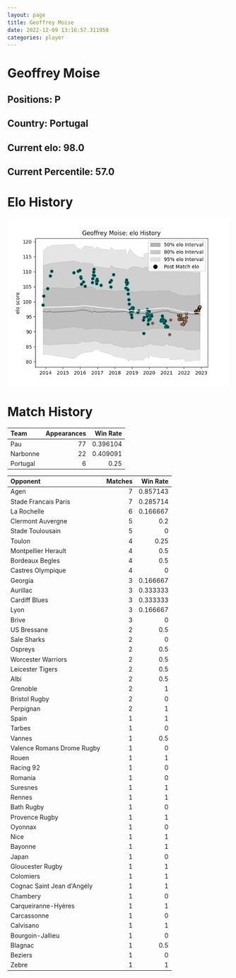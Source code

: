 ```yaml
---  
layout: page  
title: Geoffrey Moise  
date: 2022-12-09 13:16:57.311950  
categories: player  
---
```

# Geoffrey Moise

## Positions: P

## Country: Portugal

## Current elo: 98.0

## Current Percentile: 57.0

# Elo History


![elo history](history_GeoffreyMoise.png)
# Match History


| Team     |   Appearances |   Win Rate |
|:---------|--------------:|-----------:|
| Pau      |            77 |   0.396104 |
| Narbonne |            22 |   0.409091 |
| Portugal |             6 |   0.25     |

| Opponent                   |   Matches |   Win Rate |
|:---------------------------|----------:|-----------:|
| Agen                       |         7 |   0.857143 |
| Stade Francais Paris       |         7 |   0.285714 |
| La Rochelle                |         6 |   0.166667 |
| Clermont Auvergne          |         5 |   0.2      |
| Stade Toulousain           |         5 |   0        |
| Toulon                     |         4 |   0.25     |
| Montpellier Herault        |         4 |   0.5      |
| Bordeaux Begles            |         4 |   0.5      |
| Castres Olympique          |         4 |   0        |
| Georgia                    |         3 |   0.166667 |
| Aurillac                   |         3 |   0.333333 |
| Cardiff Blues              |         3 |   0.333333 |
| Lyon                       |         3 |   0.166667 |
| Brive                      |         3 |   0        |
| US Bressane                |         2 |   0.5      |
| Sale Sharks                |         2 |   0        |
| Ospreys                    |         2 |   0.5      |
| Worcester Warriors         |         2 |   0.5      |
| Leicester Tigers           |         2 |   0.5      |
| Albi                       |         2 |   0.5      |
| Grenoble                   |         2 |   1        |
| Bristol Rugby              |         2 |   0        |
| Perpignan                  |         2 |   1        |
| Spain                      |         1 |   1        |
| Tarbes                     |         1 |   0        |
| Vannes                     |         1 |   0.5      |
| Valence Romans Drome Rugby |         1 |   0        |
| Rouen                      |         1 |   1        |
| Racing 92                  |         1 |   0        |
| Romania                    |         1 |   0        |
| Suresnes                   |         1 |   1        |
| Rennes                     |         1 |   1        |
| Bath Rugby                 |         1 |   0        |
| Provence Rugby             |         1 |   1        |
| Oyonnax                    |         1 |   0        |
| Nice                       |         1 |   1        |
| Bayonne                    |         1 |   1        |
| Japan                      |         1 |   0        |
| Gloucester Rugby           |         1 |   1        |
| Colomiers                  |         1 |   1        |
| Cognac Saint Jean d'Angély |         1 |   1        |
| Chambery                   |         1 |   0        |
| Carqueiranne-Hyères        |         1 |   1        |
| Carcassonne                |         1 |   0        |
| Calvisano                  |         1 |   1        |
| Bourgoin-Jallieu           |         1 |   0        |
| Blagnac                    |         1 |   0.5      |
| Beziers                    |         1 |   0        |
| Zebre                      |         1 |   1        |